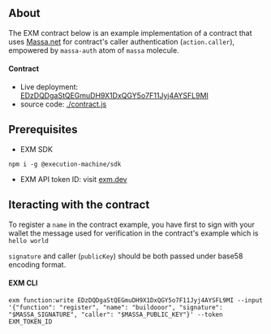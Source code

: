 ## About
The EXM contract below is an example implementation of a contract that uses [Massa.net](https://massa.net) for contract's caller authentication (`action.caller`), empowered by `massa-auth` atom of `massa` molecule.

#### Contract
- Live deployment: [EDzDQDgaStQEGmuDH9X1DxQGY5o7F11Jyj4AYSFL9MI](https://api.exm.dev/read/EDzDQDgaStQEGmuDH9X1DxQGY5o7F11Jyj4AYSFL9MI)
- source code: [./contract.js](./contract.js)

## Prerequisites

- EXM SDK
```console
npm i -g @execution-machine/sdk
```

- EXM API token ID: visit [exm.dev](https://exm.dev)

## Iteracting with the contract
To register a `name` in the contract example, you have first to sign with your wallet the message used for verification in the contract's example which is `hello world` 

`signature` and caller (`publicKey`) should be both passed under base58 encoding format.

#### EXM CLI
```console
exm function:write EDzDQDgaStQEGmuDH9X1DxQGY5o7F11Jyj4AYSFL9MI --input '{"function": "register", "name": "buildooor", "signature": "$MASSA_SIGNATURE", "caller": "$MASSA_PUBLIC_KEY"}' --token EXM_TOKEN_ID
```
